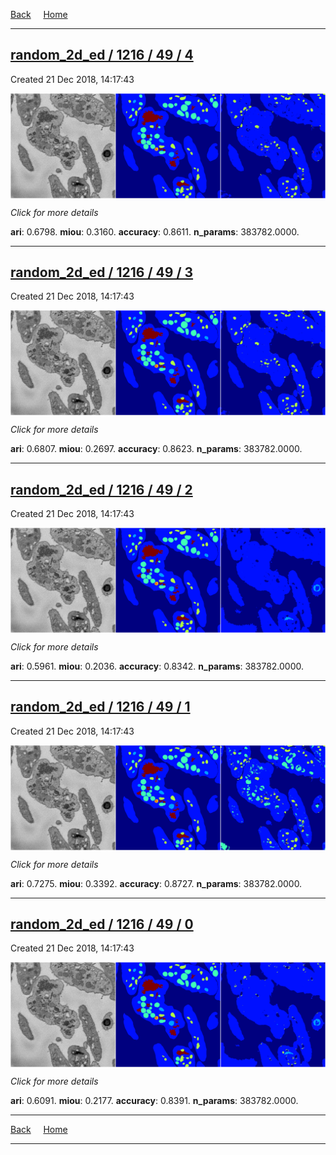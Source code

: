 
[Back](..)&nbsp;&nbsp;&nbsp;&nbsp;&nbsp;[Home](https://leapmanlab.github.io/snapshots)

---

<div class="summary"><a href="4"><h2>random_2d_ed / 1216 / 49 / 4</h2></a><p>Created 21 Dec 2018, 14:17:43
</p><a href="4"><img src="4/media/summary.png" align="center"></a><p>
<i>Click for more details</i>
</p></div>

**ari**: 0.6798. **miou**: 0.3160. **accuracy**: 0.8611. **n_params**: 383782.0000. 

---

<div class="summary"><a href="3"><h2>random_2d_ed / 1216 / 49 / 3</h2></a><p>Created 21 Dec 2018, 14:17:43
</p><a href="3"><img src="3/media/summary.png" align="center"></a><p>
<i>Click for more details</i>
</p></div>

**ari**: 0.6807. **miou**: 0.2697. **accuracy**: 0.8623. **n_params**: 383782.0000. 

---

<div class="summary"><a href="2"><h2>random_2d_ed / 1216 / 49 / 2</h2></a><p>Created 21 Dec 2018, 14:17:43
</p><a href="2"><img src="2/media/summary.png" align="center"></a><p>
<i>Click for more details</i>
</p></div>

**ari**: 0.5961. **miou**: 0.2036. **accuracy**: 0.8342. **n_params**: 383782.0000. 

---

<div class="summary"><a href="1"><h2>random_2d_ed / 1216 / 49 / 1</h2></a><p>Created 21 Dec 2018, 14:17:43
</p><a href="1"><img src="1/media/summary.png" align="center"></a><p>
<i>Click for more details</i>
</p></div>

**ari**: 0.7275. **miou**: 0.3392. **accuracy**: 0.8727. **n_params**: 383782.0000. 

---

<div class="summary"><a href="0"><h2>random_2d_ed / 1216 / 49 / 0</h2></a><p>Created 21 Dec 2018, 14:17:43
</p><a href="0"><img src="0/media/summary.png" align="center"></a><p>
<i>Click for more details</i>
</p></div>

**ari**: 0.6091. **miou**: 0.2177. **accuracy**: 0.8391. **n_params**: 383782.0000. 

---

[Back](..)&nbsp;&nbsp;&nbsp;&nbsp;&nbsp;[Home](https://leapmanlab.github.io/snapshots)

---